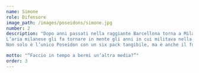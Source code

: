 ```yaml
---
name: Simone
role: Difensore
image_path: /images/poseidons/simone.jpg
number: 2
description: "Dopo anni passati nella raggiante Barcellona torna a Milano per motivi professionali (lui dice che a Barcellona lavorasse, noi sentendo alcuni racconti delle sue avventure iberiche abbiamo qualche dubbio).  Purtroppo, atterrato in Lombardia l’unica Barceloneta che si ritrova davanti è un naviglio più melma che acqua (con annesse bottiglie di Heineken sul fondale) e le uniche turiste in bikini sono le pantegane e le carpe. 
L’aria milanese gli fa tornare in mente gli anni in cui militava nella squadra della Milanosport Cardellino e decide di riprendere la pallanuoto (giusto perché faceva poco sport oltre al kitesurf, arrampicata, snowboard e aspettiamo che in spogliatoio ci dica gli altri per farci sentire ancora più in colpa con noi stessi).
Non solo è l’unico Poseidon con un six pack tangibile, ma è anche il fondatore della scuola filosofica della maglietta in vasca (entrambi ottimi motivi per dedicargli qualche amorevole insulto)."

motto: "“Faccio in tempo a bermi un’altra media?”"
order: 3
---
```

